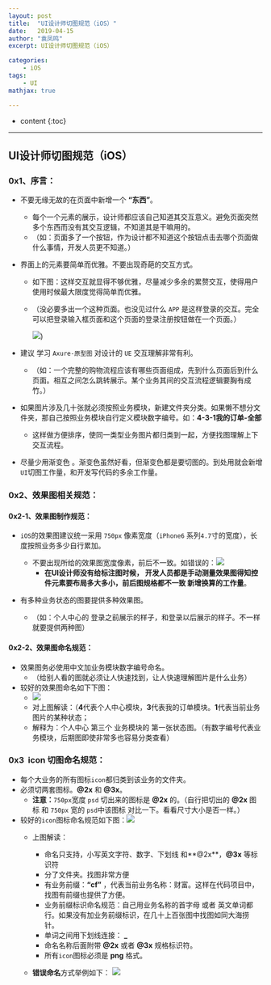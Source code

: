 ```yaml
---
layout: post
title:  "UI设计师切图规范（iOS）"
date:   2019-04-15
author: "袁凤鸣"
excerpt: UI设计师切图规范（iOS）

categories: 
    - iOS
tags: 
    - UI
mathjax: true

---
```

* content
{:toc}
---


## UI设计师切图规范（iOS）
### 0x1、序言：
- 不要无缘无故的在页面中新增一个 **“东西”**。
    - 每个一个元素的展示，设计师都应该自己知道其交互意义。避免页面突然多个东西而没有其交互逻辑，不知道其是干嘛用的。
    - （如：页面多了一个按钮，作为设计都不知道这个按钮点击去哪个页面做什么事情，开发人员更不知道。）
- 界面上的元素要简单而优雅。不要出现奇葩的交互方式。
  - 如下图：这样交互就显得不够优雅，尽量减少多余的累赘交互，使得用户使用时候最大限度觉得简单而优雅。
  - （没必要多出一个这种页面。也没见过什么 `APP` 是这样登录的交互。完全可以把登录输入框页面和这个页面的登录注册按钮做在一个页面。）
       
       ![](https://ws4.sinaimg.cn/large/006tNc79gy1g23dan3415j308o0e8gmi.jpg))
         
       
- 建议 学习 `Axure-原型图` 对设计的 `UE` 交互理解非常有利。
    - （如：一个完整的购物流程应该有哪些页面组成，先到什么页面后到什么页面。相互之间怎么跳转展示。某个业务其间的交互流程逻辑要胸有成竹。）
- 如果图片涉及几十张就必须按照业务模块，新建文件夹分类。如果懒不想分文件夹，那自己按照业务模块自行定义模块数字编号。如：**4-3-1我的订单-全部**
    - 这样做方便排序，使同一类型业务图片都归类到一起，方便找图理解上下交互流程。
- 尽量少用渐变色 。渐变色虽然好看，但渐变色都是要切图的。到处用就会新增`UI`切图工作量，和开发写代码的多余工作量。

### 0x2、效果图相关规范：

#### 0x2-1、效果图制作规范：
- `iOS`的效果图建议统一采用 `750px` 像素宽度（`iPhone6` 系列`4.7`寸的宽度），长度按照业务多少自行累加。
    - 不要出现所给的效果图宽度像素，前后不一致。如错误的：![](https://ws4.sinaimg.cn/large/006tNc79gy1g23d3x8drej30iv0bzjti.jpg)
        - **在UI设计师没有给标注图时候， 开发人员都是手动测量效果图得知控件元素要布局多大多小，前后图规格都不一致 新增换算的工作量**。

- 有多种业务状态的图要提供多种效果图。
    - （如：个人中心的 登录之前展示的样子，和登录以后展示的样子。不一样就要提供两种图）

#### 0x2-2、效果图命名规范：
    
- 效果图务必使用中文加业务模块数字编号命名。
    - （给别人看的图就必须让人快速找到，让人快速理解图片是什么业务）
- 较好的效果图命名如下下图：
    - ![](https://ws2.sinaimg.cn/large/006tNc79gy1g23bhd7v1vj30kk01g0sv.jpg)
    - 对上图解读：（**4**代表个人中心模块，**3**代表我的订单模块。**1**代表当前业务图片的某种状态；
    - 解释为：个人中心 第三个 业务模块的 第一张状态图。（有数字编号代表业务模块，后期图即使非常多也容易分类查看）
    
### 0x3  icon 切图命名规范：
- 每个大业务的所有图标`icon`都归类到该业务的文件夹。
- 必须切两套图标。**@2x** 和 **@3x**。
    - **注意：**`750px`宽度 `psd` 切出来的图标是 **@2x** 的。（自行把切出的 **@2x** 图标 和 `750px` 宽的 `psd`中该图标 对比一下。看看尺寸大小是否一样。）
- 较好的`icon`图标命名规范如下图：![](https://ws2.sinaimg.cn/large/006tNc79gy1g23cgkovkoj30ke07e3zi.jpg)
    - 上图解读：
         - 命名只支持，小写英文字符、数字、下划线 和**@2x**，**@3x** 等标识符
        - 分了文件夹。找图非常方便
        - 有业务前缀：**“cf”** ，代表当前业务名称：财富。这样在代码项目中， 找图有前缀也提供了方便。
        - 业务前缀标识命名规范：自己用业务名称的首字母 或者 英文单词都行。如果没有加业务前缀标识，在几十上百张图中找图如同大海捞针。
        - 单词之间用下划线连接： **_**
        - 命名名称后面附带 **@2x** 或者 **@3x** 规格标识符。
        - 所有`icon`图标必须是 **png** 格式。
       
    - **错误命名**方式举例如下：
    ![](https://ws4.sinaimg.cn/large/006tNc79ly1g23oe0dawbj30xk0t2n3d.jpg)


